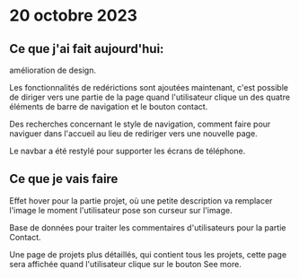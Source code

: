 # 20 octobre 2023

## Ce que j'ai fait aujourd'hui:

amélioration de design.

Les fonctionnalités de redérictions sont ajoutées maintenant, c'est possible de diriger vers une partie de la page quand l'utilisateur clique un des quatre éléments de barre de navigation et le bouton contact.

Des recherches concernant le style de navigation, comment faire pour naviguer dans l'accueil au lieu de rediriger vers une nouvelle page.

Le navbar a été restylé pour supporter les écrans de téléphone.

## Ce que je vais faire

Effet hover pour la partie projet, où une petite description va remplacer l'image le moment l'utilisateur pose son curseur sur l'image.

Base de données pour traiter les commentaires d'utilisateurs pour la partie Contact.

Une page de projets plus détaillés, qui contient tous les projets, cette page sera affichée quand l'utilisateur clique sur le bouton See more.